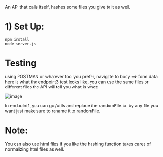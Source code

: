 
An API that calls itself, hashes some files you give to it as well.

# 1) Set Up:

```
npm install
node server.js
```

# Testing

using POSTMAN or whatever tool you prefer, navigate to body ==> form data here is what the endpoint3 test looks like, you can use the same files or different files the API will tell you what is what:


![image](https://github.com/Ahmedouu/APIFun/assets/33392644/fe6f13ab-3802-426c-9391-503fedeff0da)


In endpoint1, you can go /utils and replace the randomFile.txt by any file you want just make sure to rename it to randomFile. 

# Note:

You can also use html files if you like the hashing function takes cares of normalizing html files as well.
